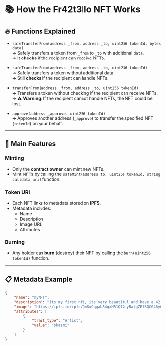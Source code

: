 # 📚 How the Fr42t3llo NFT Works

## 🔥 Functions Explained

- `safeTransferFrom(address _from, address _to, uint256 tokenId, bytes data)`  
  ➔ Safely transfers a token from `_from` to `_to` with additional `data`.  
  ➔ It **checks** if the recipient can receive NFTs.

- `safeTransferFrom(address _from, address _to, uint256 tokenId)`  
  ➔ Safely transfers a token without additional data.  
  ➔ Still **checks** if the recipient can handle NFTs.

- `transferFrom(address _from, address _to, uint256 tokenId)`  
  ➔ Transfers a token without checking if the recipient can receive NFTs.  
  ➔ ⚠️ **Warning**: If the recipient cannot handle NFTs, the NFT could be lost.

- `approve(address _approve, uint256 tokenId)`  
  ➔ Approves another address (`_approve`) to transfer the specified NFT (`tokenId`) on your behalf.

---

## 🧩 Main Features

### Minting
- Only the **contract owner** can mint new NFTs.
- Mint NFTs by calling the `safeMint(address to, uint256 tokenId, string calldata uri)` function.

### Token URI
- Each NFT links to metadata stored on **IPFS**.
- Metadata includes:
  - Name
  - Description
  - Image URL
  - Attributes

### Burning
- Any holder can **burn** (destroy) their NFT by calling the `burn(uint256 tokenId)` function.

---

## 📋 Metadata Example

```json
{
    "name": "myNFT",
    "description": "its my first nft, its very beautiful and have a 42 number",
    "image": "https://ipfs.io/ipfs/QmSxCqgaU84qxHR1Q77nyRatgZEfBQCG46y6sZnZcy4tHx",
    "attributes": [
        {
            "trait_type": "Artist",
            "value": "skasmi"
        }
    ]
}
